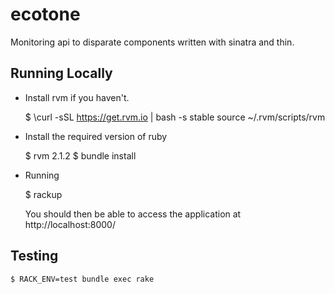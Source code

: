# ecotone #

Monitoring api to disparate components written with sinatra and thin.

## Running Locally ##

* Install rvm if you haven't.

    $ \curl -sSL https://get.rvm.io | bash -s stable
    source ~/.rvm/scripts/rvm

* Install the required version of ruby

    $ rvm 2.1.2
    $ bundle install

* Running

    $ rackup

    You should then be able to access the application at http://localhost:8000/

## Testing ##

    $ RACK_ENV=test bundle exec rake

